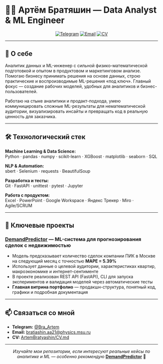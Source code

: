# 👨‍💻 Артём Братяшин — Data Analyst & ML Engineer

<p align="center">
  <a href="https://t.me/Bra_Artem"><img src="https://img.shields.io/badge/Telegram-@Bra__Artem-2CA5E0?style=flat-square&logo=telegram&logoColor=white" alt="Telegram"/></a>
  <a href="mailto:bratiashin.aa21@physics.msu.ru"><img src="https://img.shields.io/badge/Email-bratiashin.aa21@physics.msu.ru-D14836?style=flat-square&logo=gmail&logoColor=white" alt="Email"/></a>
  <a href="https://github.com/ArtemBratyashin/ArtemBratyashin/blob/main/CV.md"><img src="https://img.shields.io/badge/CV-Резюме-success?style=flat-square" alt="CV"/></a>
</p>

---

## 📌 О себе

Аналитик данных и ML-инженер с сильной физико-математической подготовкой и опытом в продуктовом и маркетинговом анализе. Помогаю бизнесу принимать решения на основе данных, строю практические и воспроизводимые ML-решения «под ключ». Главный фокус — создание рабочих моделей, удобных для аналитиков и бизнес-пользователей.

Работаю на стыке аналитики и продакт-подхода, умею коммуницировать сложные ML-результаты для нематематической аудитории, визуализировать инсайты и превращать код в реальную ценность для заказчика.

---

## 🛠️ Технологический стек

**Machine Learning & Data Science:**  
Python · pandas · numpy · scikit-learn · XGBoost · matplotlib · seaborn · SQL

**NLP & Automation:**  
sbert · Selenium · requests · BeautifulSoup

**Разработка и тесты:**  
Git · FastAPI · unittest · pytest · Jupyter

**Работа с продуктом:**  
Excel · PowerPoint · Google Workspace · Яндекс Трекер · Miro · Agile/SCRUM

---

## 🚀 Ключевые проекты

### [DemandPredictor](https://github.com/ArtemBratyashin/DemandPredictor) — ML-система для прогнозирования сделок с недвижимостью

- Модель предсказывает количество сделок компании ПИК в Москве на следующий месяц с точностью **MAPE = 5.39%**
- Использует данные о целевой аудитории, характеристиках квартир, макроэкономике и интернет-сентименте
- В проекте реализован REST API (FastAPI), CLI для запуска экспериментов и валидация моделей через автоматические тесты
- **Главная витрина портфолио** — продакшн-структура, понятный код, графики и подробная документация

---

## 📫 Связаться со мной

- **Telegram:** [@Bra_Artem](https://t.me/Bra_Artem)
- **Email:** [bratiashin.aa21@physics.msu.ru](mailto:bratiashin.aa21@physics.msu.ru)
- **CV:** [ArtemBratyashin/CV.md](https://github.com/ArtemBratyashin/ArtemBratyashin/blob/main/CV.md)

---

<p align="center">
  <i>Изучайте мои репозитории, если интересуют реальные кейсы по аналитике и ML — особенно рекомендую</i> <a href="https://github.com/ArtemBratyashin/DemandPredictor"><b>DemandPredictor</b></a> 🚀
</p>
